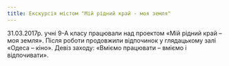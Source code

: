```yaml
---
title: Екскурсія містом "Мій рідний край - моя земля"
---
```


31.03.2017р. учні 9-А класу працювали над проектом «Мій рідний край – моя земля». Після роботи продовжили відпочинок у глядацькому залі «Одеса – кіно». Девіз заходу: «Вміємо працювати – вміємо і відпочивати».

<slideshow id="_/72157680294702550" />
